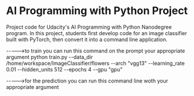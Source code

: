 # AI Programming with Python Project

Project code for Udacity's AI Programming with Python Nanodegree program. In this project, students first develop code for an image classifier built with PyTorch, then convert it into a command line application.

----->to train you can run this command on the prompt your appropriate argument
python train.py --data_dir /home/workspace/ImageClassifier/flowers --arch "vgg13" --learning_rate 0.01 --hidden_units 512 --epochs 4 --gpu "gpu"

----->for the prediction you can run this command line woth your appropriate argument